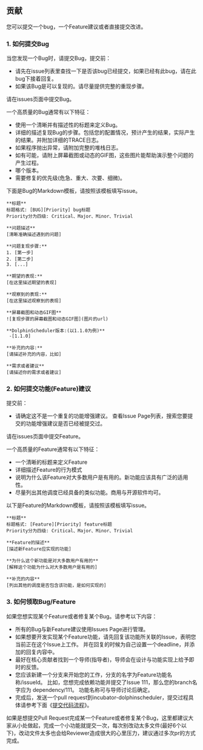 ## 贡献

您可以提交一个bug，一个Feature建议或者直接提交改进。

### 1. 如何提交Bug

当您发现一个Bug时，请提交Bug，提交前：
* 请先在issue列表里查找一下是否该bug已经提交，如果已经有此bug，请在此bug下接着回复。
* 如果该Bug是可以复现的。请尽量提供完整的重现步骤。

请在issues页面中提交Bug。

一个高质量的Bug通常有以下特征：

* 使用一个清晰并有描述性的标题来定义Bug。
* 详细的描述复现Bug的步骤。包括您的配置情况，预计产生的结果，实际产生的结果。并附加详细的TRACE日志。
* 如果程序抛出异常，请附加完整的堆栈日志。
* 如有可能，请附上屏幕截图或动态的GIF图，这些图片能帮助演示整个问题的产生过程。
* 哪个版本。
* 需要修复的优先级(危急、重大、次要、细微)。

下面是Bug的Markdown模板，请按照该模板填写issue。

```shell
**标题** 
标题格式: [BUG][Priority] bug标题
Priority分为四级: Critical、Major、Minor、Trivial

**问题描述**
[清晰准确描述遇到的问题]

**问题复现步骤:**
1. [第一步]
2. [第二步]
3. [...]

**期望的表现:**
[在这里描述期望的表现]

**观察到的表现:**
[在这里描述观察到的表现]

**屏幕截图和动态GIF图**
![复现步骤的屏幕截图和动态GIF图](图片的url)

**DolphinScheduler版本:(以1.1.0为例)** 
 -[1.1.0]
 
**补充的内容:**
[请描述补充的内容，比如]

**需求或者建议**
[请描述你的需求或者建议]
```

### 2. 如何提交功能(Feature)建议
提交前：
* 请确定这不是一个重复的功能增强建议。 查看Issue Page列表，搜索您要提交的功能增强建议是否已经被提交过。

请在issues页面中提交Feature。

一个高质量的Feature通常有以下特征：
* 一个清晰的标题来定义Feature
* 详细描述Feature的行为模式
* 说明为什么该Feature对大多数用户是有用的。新功能应该具有广泛的适用性。
* 尽量列出其他调度已经具备的类似功能。商用与开源软件均可。

以下是Feature的Markdown模板，请按照该模板填写issue。
```shell
**标题** 
标题格式: [Feature][Priority] feature标题
Priority分为四级: Critical、Major、Minor、Trivial

**Feature的描述**
[描述新Feature应实现的功能]

**为什么这个新功能是对大多数用户有用的**
[解释这个功能为什么对大多数用户是有用的]

**补充的内容**
[列出其他的调度是否包含该功能，是如何实现的]

```


### 3. 如何领取Bug/Feature
如果您想实现某个Feature或者修复某个Bug。请参考以下内容：

* 所有的Bug与新Feature建议使用Issues Page进行管理。
* 如果想要开发实现某个Feature功能，请先回复该功能所关联的Issue，表明您当前正在这个Issue上工作。 并在回复的时候为自己设置一个deadline，并添加的回复内容中。
* 最好在核心贡献者找到一个导师(指导者)，导师会在设计与功能实现上给予即时的反馈。
* 您应该新建一个分支来开始您的工作，分支的名字为Feature功能名称/issueId。 比如，您想完成依赖功能并提交了Issue 111，那么您的branch名字应为 dependency/111。 功能名称可与导师讨论后确定。
* 完成后，发送一个pull request到incubator-dolphinscheduler，提交过程具体请参考下面《[提交代码流程](submit-code.md)》。

如果是想提交Pull Request完成某一个Feature或者修复某个Bug，这里都建议大家从小处做起，完成一个小功能就提交一次，每次别改动太多文件(最好6个以下)，改动文件太多也会给Reviewer造成很大的心里压力，建议通过多次pr的方式完成。

